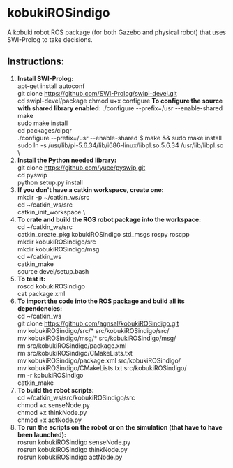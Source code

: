 # kobukiROSindigo
A kobuki robot ROS package (for both Gazebo and physical robot) that uses SWI-Prolog to take decisions. 

## Instructions:
1. **Install SWI-Prolog:** \
  apt-get install autoconf \
  git clone https://github.com/SWI-Prolog/swipl-devel.git \
  cd swipl-devel/package
  chmod u+x configure
  **To configure the source with shared library enabled:** ./configure --prefix=/usr --enable-shared \
  make \
  sudo make install \
  cd packages/clpqr \
  ./configure --prefix=/usr --enable-shared $ make && sudo make install \
  sudo ln -s /usr/lib/pl-5.6.34/lib/i686-linux/libpl.so.5.6.34 /usr/lib/libpl.so  \
2. **Install the Python needed library:** \
  git clone https://github.com/yuce/pyswip.git \
  cd pyswip \
  python setup.py install
3. **If you don't have a  catkin workspace, create one:** \
  mkdir -p ~/catkin_ws/src \
  cd ~/catkin_ws/src \
  catkin_init_workspace \
4. **To crate and build the ROS robot package into the workspace:** \
  cd ~/catkin_ws/src \
  catkin_create_pkg kobukiROSindigo std_msgs rospy roscpp \
  mkdir kobukiROSindigo/src \
  mkdir kobukiROSindigo/msg \
  cd ~/catkin_ws \
  catkin_make \
  source devel/setup.bash
5. **To test it:** \
  roscd kobukiROSindigo \
  cat package.xml
6. **To import the code into the ROS package and build all its dependencies:** \
  cd ~/catkin_ws \
  git clone https://github.com/agnsal/kobukiROSindigo.git \
  mv kobukiROSindigo/src/* src/kobukiROSindigo/src/ \
  mv kobukiROSindigo/msg/* src/kobukiROSindigo/msg/ \
  rm src/kobukiROSindigo/package.xml \
  rm src/kobukiROSindigo/CMakeLists.txt \
  mv kobukiROSindigo/package.xml src/kobukiROSindigo/ \
  mv kobukiROSindigo/CMakeLists.txt src/kobukiROSindigo/ \
  rm -r kobukiROSindigo \
  catkin_make  
7. **To build the robot scripts:** \
  cd ~/catkin_ws/src/kobukiROSindigo/src \
  chmod +x senseNode.py \
  chmod +x thinkNode.py \
  chmod +x actNode.py 
8. **To run the scripts on the robot or on the simulation (that have to have been launched):** \
  rosrun kobukiROSindigo senseNode.py \
  rosrun kobukiROSindigo thinkNode.py \
  rosrun kobukiROSindigo actNode.py
